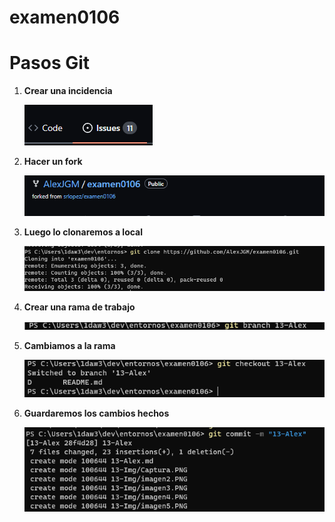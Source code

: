 # examen0106

# **Pasos Git**

1. **Crear una incidencia**

    ![imagen1](13-Img/captura.PNG)  

2. **Hacer un fork**

    ![imagen2](13-Img/imagen2.PNG)  

3. **Luego lo clonaremos a local**

    ![imagen3](13-img/imagen3.PNG)

4. **Crear una rama de trabajo**   

    ![imagen4](13-Img/imagen4.PNG)  

5. **Cambiamos a la rama**

    ![imagen5](13-Img/imagen5.PNG)

6. **Guardaremos los cambios hechos**

    ![imagen6](13-Img/imagen6.PNG)
